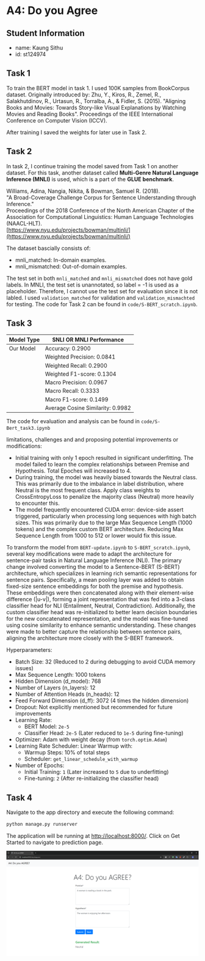 # A4: Do you Agree

## Student Information

- name: Kaung Sithu
- id: st124974

## Task 1

To train the BERT model in task 1. I used 100K samples from BookCorpus dataset. Originally introduced by:
Zhu, Y., Kiros, R., Zemel, R., Salakhutdinov, R., Urtasun, R., Torralba, A., & Fidler, S. (2015).
"Aligning Books and Movies: Towards Story-like Visual Explanations by Watching Movies and Reading Books".
Proceedings of the IEEE International Conference on Computer Vision (ICCV).

After training I saved the weights for later use in Task 2.

## Task 2

In task 2, I continue training the model saved from Task 1 on another dataset. For this task, another dataset called **Multi-Genre Natural Language Inference (MNLI)** is used, which is a part of the **GLUE benchmark**.

Williams, Adina, Nangia, Nikita, & Bowman, Samuel R. (2018).  
"A Broad-Coverage Challenge Corpus for Sentence Understanding through Inference."  
Proceedings of the 2018 Conference of the North American Chapter of the Association for Computational Linguistics: Human Language Technologies (NAACL-HLT).  
[https://www.nyu.edu/projects/bowman/multinli/](https://www.nyu.edu/projects/bowman/multinli/)

The dataset bascially consists of:

- mnli_matched: In-domain examples.
- mnli_mismatched: Out-of-domain examples.

The test set in both `mnli_matched` and `mnli_mismatched` does not have gold labels. In MNLI, the test set is unannotated, so label = -1 is used as a placeholder. Therefore, I cannot use the test set for evaluation since it is not labled. I used `validation_matched` for validation and `validation_mismachted` for testing. The code for Task 2 can be found in `code/S-BERT_scratch.ipynb`.

## Task 3

| Model Type | SNLI OR MNLI Performance                               |
|------------|--------------------------------------------------------|
| Our Model  | Accuracy: 0.2900                                        |
|            | Weighted Precision: 0.0841                             |
|            | Weighted Recall: 0.2900                                |
|            | Weighted F1-score: 0.1304                              |
|            | Macro Precision: 0.0967                                |
|            | Macro Recall: 0.3333                                   |
|            | Macro F1-score: 0.1499                                 |
|            | Average Cosine Similarity: 0.9982                      |

The code for evaluation and analysis can be found in `code/S-Bert_task3.ipynb`

limitations, challenges and and proposing potential
improvements or modifications:

- Initial training with only 1 epoch resulted in significant underfitting. The model failed to learn the complex relationships between Premise and Hypothesis. Total Epoches will increased to 4.
- During training, the model was heavily biased towards the Neutral class. This was primarily due to the imbalance in label distribution, where Neutral is the most frequent class. Apply class weights to CrossEntropyLoss to penalize the majority class (Neutral) more heavily to encounter this.
- The model frequently encountered CUDA error: device-side assert triggered, particularly when processing long sequences with high batch sizes. This was primarily due to the large Max Sequence Length (1000 tokens) and the complex custom BERT architecture. Reducing Max Sequence Length from 1000 to 512 or lower would fix this issue.

To transform the model from `BERT-update.ipynb` to `S-BERT_scratch.ipynb`, several key modifications were made to adapt the architecture for sentence-pair tasks in Natural Language Inference (NLI). The primary change involved converting the model to a Sentence-BERT (S-BERT) architecture, which specializes in learning rich semantic representations for sentence pairs. Specifically, a mean pooling layer was added to obtain fixed-size sentence embeddings for both the premise and hypothesis. These embeddings were then concatenated along with their element-wise difference (|u-v|), forming a joint representation that was fed into a 3-class classifier head for NLI (Entailment, Neutral, Contradiction). Additionally, the custom classifier head was re-initialized to better learn decision boundaries for the new concatenated representation, and the model was fine-tuned using cosine similarity to enhance semantic understanding. These changes were made to better capture the relationship between sentence pairs, aligning the architecture more closely with the S-BERT framework.

Hyperparameters:

- Batch Size: 32 (Reduced to 2 during debugging to avoid CUDA memory issues)
- Max Sequence Length: 1000 tokens
- Hidden Dimension (d_model): 768
- Number of Layers (n_layers): 12
- Number of Attention Heads (n_heads): 12
- Feed Forward Dimension (d_ff): 3072 (4 times the hidden dimension)
- Dropout: Not explicitly mentioned but recommended for future improvements
- Learning Rate:
  - BERT Model: `2e-5`
  - Classifier Head: `2e-5` (Later reduced to `1e-5` during fine-tuning)
- Optimizer: Adam with weight decay (from `torch.optim.Adam`)
- Learning Rate Scheduler: Linear Warmup with:
  - Warmup Steps: 10% of total steps
  - Scheduler: `get_linear_schedule_with_warmup`
- Number of Epochs:
  - Initial Training: `1` (Later increased to `5` due to underfitting)
  - Fine-tuning: `2` (After re-initializing the classifier head)

## Task 4

Navigate to the app directory and execute the following command:

```bash
python manage.py runserver
```

The application will be running at <http://localhost:8000/>. Click on Get Started to navigate to prediction page.

<img src='code/figures/webapp.PNG' alt='web application'>
